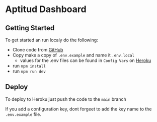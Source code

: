 # Aptitud Dashboard

## Getting Started

To get started an run localy do the following:

-   Clone code from [GitHub](https://github.com/aptitud/aptitud-dashboard)
-   Copy make a copy of `.env.example` and name it `.env.local`
    -   values for the .env files can be found in `Config Vars` on [Heroku](https://dashboard.heroku.com/apps/aptitud-dashboard/settings)
-   run `npm install`
-   run `npm run dev`

## Deploy

To deploy to Heroku just push the code to the `main` branch

If you add a configuration key, dont forgeet to add the key name to the `.env.example` file.
